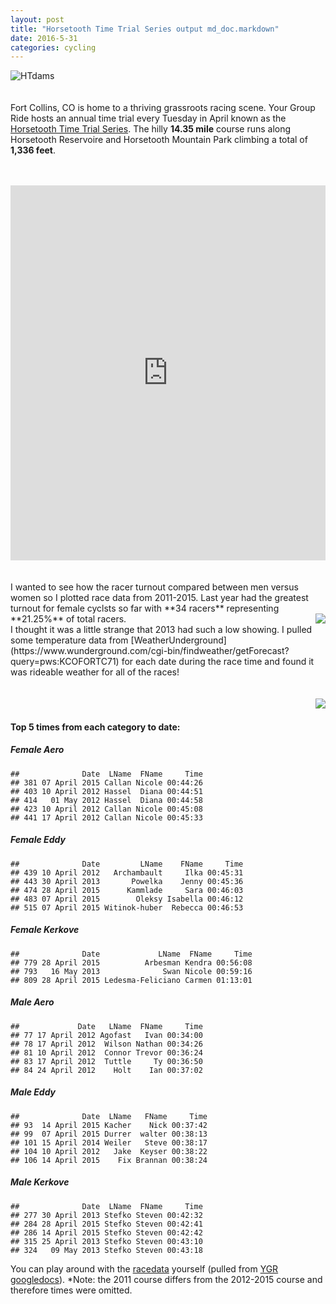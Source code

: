 ```yaml
---
layout: post
title: "Horsetooth Time Trial Series output md_doc.markdown"
date: 2016-5-31 
categories: cycling
---
```

![HTdams](https://raw.githubusercontent.com/skammlade/skammlade.github.io/master/images/dams_handlebar.jpg)
<br> <br> <br> Fort Collins, CO is home to a thriving grassroots racing
scene. Your Group Ride hosts an annual time trial every Tuesday in April
known as the [Horsetooth Time Trial
Series](http://yourgroupride.com/index.php/local-races/horsetooth-time-trial-series).
The hilly **14.35 mile** course runs along Horsetooth Reservoire and
Horsetooth Mountain Park climbing a total of **1,336 feet**. <br> <br>
<br>
<iframe style="width:100%;height:600px;" src="https://veloviewer.com/segments/1213731/embed2" frameborder="0" scrolling="no"></iframe>  
<br> <br> <br> I wanted to see how the racer turnout compared between
men versus women so I plotted race data from 2011-2015. Last year had
the greatest turnout for female cyclsts so far with **34 racers**
representing **21.25%** of total racers.

<img align="right" src="https://raw.githubusercontent.com/skammlade/skammlade.github.io/master/images/unnamed-chunk-2-1.jpg">
<br> I thought it was a little strange that 2013 had such a low showing.
I pulled some temperature data from
[WeatherUnderground](https://www.wunderground.com/cgi-bin/findweather/getForecast?query=pws:KCOFORTC71)
for each date during the race time and found it was rideable weather for
all of the races! <br> <br> <br>
<img align="right" src="https://raw.githubusercontent.com/skammlade/skammlade.github.io/master/images/unnamed-chunk-1-1.jpg">
<br>

#### Top 5 times from each category to date:

##### Female Aero

    ##              Date  LName  FName     Time
    ## 381 07 April 2015 Callan Nicole 00:44:26
    ## 403 10 April 2012 Hassel  Diana 00:44:51
    ## 414   01 May 2012 Hassel  Diana 00:44:58
    ## 423 10 April 2012 Callan Nicole 00:45:08
    ## 441 17 April 2012 Callan Nicole 00:45:33

##### Female Eddy

    ##              Date         LName    FName     Time
    ## 439 10 April 2012   Archambault     Ilka 00:45:31
    ## 443 30 April 2013       Powelka    Jenny 00:45:36
    ## 474 28 April 2015      Kammlade     Sara 00:46:03
    ## 483 07 April 2015        Oleksy Isabella 00:46:12
    ## 515 07 April 2015 Witinok-huber  Rebecca 00:46:53

##### Female Kerkove

    ##              Date             LName  FName     Time
    ## 779 28 April 2015          Arbesman Kendra 00:56:08
    ## 793   16 May 2013              Swan Nicole 00:59:16
    ## 809 28 April 2015 Ledesma-Feliciano Carmen 01:13:01

##### Male Aero

    ##             Date   LName  FName     Time
    ## 77 17 April 2012 Agofast   Ivan 00:34:00
    ## 78 17 April 2012  Wilson Nathan 00:34:26
    ## 81 10 April 2012  Connor Trevor 00:36:24
    ## 83 17 April 2012  Tuttle     Ty 00:36:50
    ## 84 24 April 2012    Holt    Ian 00:37:02

##### Male Eddy

    ##              Date  LName   FName     Time
    ## 93  14 April 2015 Kacher    Nick 00:37:42
    ## 99  07 April 2015 Durrer  walter 00:38:13
    ## 101 15 April 2014 Weiler   Steve 00:38:17
    ## 104 10 April 2012   Jake  Keyser 00:38:22
    ## 106 14 April 2015    Fix Brannan 00:38:24

##### Male Kerkove

    ##              Date  LName  FName     Time
    ## 277 30 April 2013 Stefko Steven 00:42:32
    ## 284 28 April 2015 Stefko Steven 00:42:41
    ## 286 14 April 2015 Stefko Steven 00:42:42
    ## 315 25 April 2013 Stefko Steven 00:43:10
    ## 324   09 May 2013 Stefko Steven 00:43:18

You can play around with the [racedata](https://github.com/skammlade/projects/blob/master/HTTT/HTTT.csv)
yourself (pulled from [YGR googledocs](https://docs.google.com/spreadsheets/d/1dNnqC5YTzURecVyo8U4a_RAv-KwQoJtCwnjseIOjg1g/edit?pref=2&pli=1#gid=234516618)).
\*Note: the 2011 course differs from the 2012-2015 course and therefore
times were omitted.
